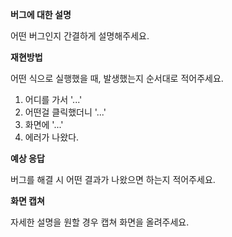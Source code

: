 **버그에 대한 설명**

어떤 버그인지 간결하게 설명해주세요.

**재현방법**

어떤 식으로 실행했을 때, 발생했는지 순서대로 적어주세요.

1. 어디를 가서 '...'
2. 어떤걸 클릭했더니 '...'
3. 화면에 '...'
4. 에러가 나왔다.

**예상 응답**

버그를 해결 시 어떤 결과가 나왔으면 하는지 적어주세요.

**화면 캡쳐**

자세한 설명을 원할 경우 캡쳐 화면을 올려주세요.
